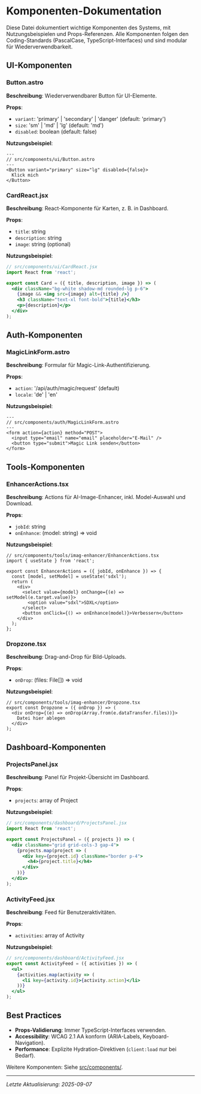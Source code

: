 # Komponenten-Dokumentation

Diese Datei dokumentiert wichtige Komponenten des Systems, mit Nutzungsbeispielen und Props-Referenzen. Alle Komponenten folgen den Coding-Standards (PascalCase, TypeScript-Interfaces) und sind modular für Wiederverwendbarkeit.

## UI-Komponenten

### Button.astro
**Beschreibung**: Wiederverwendbarer Button für UI-Elemente.

**Props**:
- `variant`: 'primary' | 'secondary' | 'danger' (default: 'primary')
- `size`: 'sm' | 'md' | 'lg' (default: 'md')
- `disabled`: boolean (default: false)

**Nutzungsbeispiel**:
```astro
---
// src/components/ui/Button.astro
---
<Button variant="primary" size="lg" disabled={false}>
  Klick mich
</Button>
```

### CardReact.jsx
**Beschreibung**: React-Komponente für Karten, z. B. in Dashboard.

**Props**:
- `title`: string
- `description`: string
- `image`: string (optional)

**Nutzungsbeispiel**:
```jsx
// src/components/ui/CardReact.jsx
import React from 'react';

export const Card = ({ title, description, image }) => (
  <div className="bg-white shadow-md rounded-lg p-6">
    {image && <img src={image} alt={title} />}
    <h3 className="text-xl font-bold">{title}</h3>
    <p>{description}</p>
  </div>
);
```

## Auth-Komponenten

### MagicLinkForm.astro
**Beschreibung**: Formular für Magic-Link-Authentifizierung.

**Props**:
- `action`: '/api/auth/magic/request' (default)
- `locale`: 'de' | 'en'

**Nutzungsbeispiel**:
```astro
---
// src/components/auth/MagicLinkForm.astro
---
<form action={action} method="POST">
  <input type="email" name="email" placeholder="E-Mail" />
  <button type="submit">Magic Link senden</button>
</form>
```

## Tools-Komponenten

### EnhancerActions.tsx
**Beschreibung**: Actions für AI-Image-Enhancer, inkl. Model-Auswahl und Download.

**Props**:
- `jobId`: string
- `onEnhance`: (model: string) => void

**Nutzungsbeispiel**:
```tsx
// src/components/tools/imag-enhancer/EnhancerActions.tsx
import { useState } from 'react';

export const EnhancerActions = ({ jobId, onEnhance }) => {
  const [model, setModel] = useState('sdxl');
  return (
    <div>
      <select value={model} onChange={(e) => setModel(e.target.value)}>
        <option value="sdxl">SDXL</option>
      </select>
      <button onClick={() => onEnhance(model)}>Verbessern</button>
    </div>
  );
};
```

### Dropzone.tsx
**Beschreibung**: Drag-and-Drop für Bild-Uploads.

**Props**:
- `onDrop`: (files: File[]) => void

**Nutzungsbeispiel**:
```tsx
// src/components/tools/imag-enhancer/Dropzone.tsx
export const Dropzone = ({ onDrop }) => (
  <div onDrop={(e) => onDrop(Array.from(e.dataTransfer.files))}>
    Datei hier ablegen
  </div>
);
```

## Dashboard-Komponenten

### ProjectsPanel.jsx
**Beschreibung**: Panel für Projekt-Übersicht im Dashboard.

**Props**:
- `projects`: array of Project

**Nutzungsbeispiel**:
```jsx
// src/components/dashboard/ProjectsPanel.jsx
import React from 'react';

export const ProjectsPanel = ({ projects }) => (
  <div className="grid grid-cols-3 gap-4">
    {projects.map(project => (
      <div key={project.id} className="border p-4">
        <h4>{project.title}</h4>
      </div>
    ))}
  </div>
);
```

### ActivityFeed.jsx
**Beschreibung**: Feed für Benutzeraktivitäten.

**Props**:
- `activities`: array of Activity

**Nutzungsbeispiel**:
```jsx
// src/components/dashboard/ActivityFeed.jsx
export const ActivityFeed = ({ activities }) => (
  <ul>
    {activities.map(activity => (
      <li key={activity.id}>{activity.action}</li>
    ))}
  </ul>
);
```

## Best Practices
- **Props-Validierung**: Immer TypeScript-Interfaces verwenden.
- **Accessibility**: WCAG 2.1 AA konform (ARIA-Labels, Keyboard-Navigation).
- **Performance**: Explizite Hydration-Direktiven (`client:load` nur bei Bedarf).

Weitere Komponenten: Siehe [src/components/](src/components/).

---

*Letzte Aktualisierung: 2025-09-07*